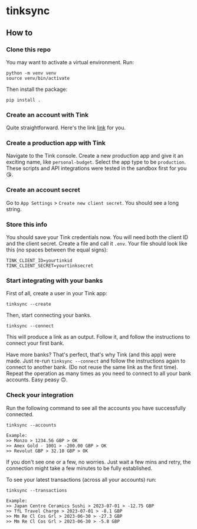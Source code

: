 # tinksync

## How to

### Clone this repo
You may want to activate a virtual environment. Run:
```
python -m venv venv
source venv/bin/activate
```
Then install the package:
```
pip install .
```

### Create an account with Tink
Quite straightforward. Here's the link [link](https://console.tink.com/signup) for you.

### Create a production app with Tink
Navigate to the Tink console. Create a new production app and give it an exciting name, like `personal-budget`. Select the app type to be `production`. These scripts and API integrations were tested in the sandbox first for you 😘.

### Create an account secret
Go to `App Settings` > `Create new client secret`. You should see a long string.

### Store this info

You should save your Tink credentials now. You will need both the client ID and the client secret. Create a file and call it `.env`. Your file should look like this (no spaces between the equal signs):

```
TINK_CLIENT_ID=yourtinkid
TINK_CLIENT_SECRET=yourtinksecret
```

### Start integrating with your banks

First of all, create a user in your Tink app:

```
tinksync --create
```

Then, start connecting your banks.
```
tinksync --connect
```

This will produce a link as an output. Follow it, and follow the instructions to connect your first bank.

Have more banks? That's perfect, that's why Tink (and this app) were made. Just re-run `tinksync --connect` and follow the instructions again to connect to another bank. (Do not reuse the same link as the first time). Repeat the operation as many times as you need to connect to all your bank accounts. Easy peasy 🙃.

### Check your integration

Run the following command to see all the accounts you have successfully connected.

```
tinksync --accounts
```

```
Example:
>> Monzo > 1234.56 GBP > OK
>> Amex Gold - 1001 > -200.00 GBP > OK
>> Revolut GBP > 32.10 GBP > OK
```


If you don't see one or a few, no worries. Just wait a few mins and retry, the connection might take a few minutes to be fully established. 

To see your latest transactions (across all your accounts) run:
```
tinksync --transactions
```

```
Example:
>> Japan Centre Ceramics Sushi > 2023-07-01 > -12.75 GBP 
>> TfL Travel Charge > 2023-07-01 > -8.1 GBP 
>> Mm Re Cl Cos Grl > 2023-06-30 > -27.3 GBP 
>> Mm Re Cl Cos Grl > 2023-06-30 > -5.8 GBP
```